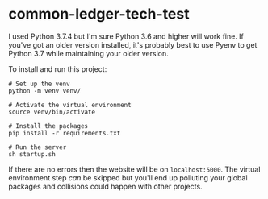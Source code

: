 # common-ledger-tech-test

I used Python 3.7.4 but I'm sure Python 3.6 and higher will work fine. If you've got an older version installed, it's probably best to use Pyenv to get Python 3.7 while maintaining your older version.

To install and run this project:

```
# Set up the venv
python -m venv venv/

# Activate the virtual environment
source venv/bin/activate

# Install the packages
pip install -r requirements.txt

# Run the server
sh startup.sh
```

If there are no errors then the website will be on `localhost:5000`. The virtual environment step _can_ be skipped but you'll end up polluting your global packages and collisions could happen with other projects.

